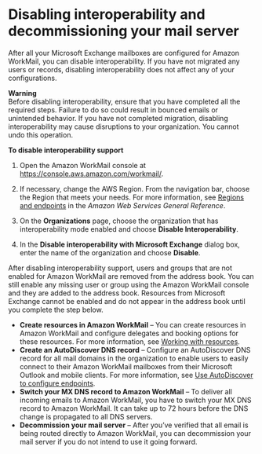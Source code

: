 # Disabling interoperability and decommissioning your mail server<a name="disable_interop"></a>

After all your Microsoft Exchange mailboxes are configured for Amazon WorkMail, you can disable interoperability\. If you have not migrated any users or records, disabling interoperability does not affect any of your configurations\.

**Warning**  
Before disabling interoperability, ensure that you have completed all the required steps\. Failure to do so could result in bounced emails or unintended behavior\. If you have not completed migration, disabling interoperability may cause disruptions to your organization\. You cannot undo this operation\.

**To disable interoperability support**

1. Open the Amazon WorkMail console at [https://console\.aws\.amazon\.com/workmail/](https://console.aws.amazon.com/workmail/)\.

1. If necessary, change the AWS Region\. From the navigation bar, choose the Region that meets your needs\. For more information, see [Regions and endpoints](https://docs.aws.amazon.com/general/latest/gr/rande.html) in the *Amazon Web Services General Reference*\.

1. On the **Organizations** page, choose the organization that has interoperability mode enabled and choose **Disable Interoperability**\. 

1. In the **Disable interoperability with Microsoft Exchange** dialog box, enter the name of the organization and choose **Disable**\.

After disabling interoperability support, users and groups that are not enabled for Amazon WorkMail are removed from the address book\. You can still enable any missing user or group using the Amazon WorkMail console and they are added to the address book\. Resources from Microsoft Exchange cannot be enabled and do not appear in the address book until you complete the step below\.
+ **Create resources in Amazon WorkMail** – You can create resources in Amazon WorkMail and configure delegates and booking options for these resources\. For more information, see [Working with resources](https://docs.aws.amazon.com/workmail/latest/adminguide/resources_overview.html)\.
+ **Create an AutoDiscover DNS record** – Configure an AutoDiscover DNS record for all mail domains in the organization to enable users to easily connect to their Amazon WorkMail mailboxes from their Microsoft Outlook and mobile clients\. For more information, see [Use AutoDiscover to configure endpoints](https://docs.aws.amazon.com/workmail/latest/adminguide/autodiscover.html)\.
+ **Switch your MX DNS record to Amazon WorkMail** – To deliver all incoming emails to Amazon WorkMail, you have to switch your MX DNS record to Amazon WorkMail\. It can take up to 72 hours before the DNS change is propagated to all DNS servers\.
+ **Decommission your mail server** – After you’ve verified that all email is being routed directly to Amazon WorkMail, you can decommission your mail server if you do not intend to use it going forward\.